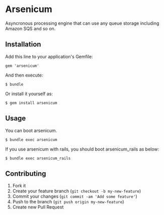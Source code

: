 # Arsenicum

Asyncronous processing engine that can use any queue storage including Amazon SQS and so on.

## Installation

Add this line to your application's Gemfile:

    gem 'arsenicum'

And then execute:

    $ bundle

Or install it yourself as:

    $ gem install arsenicum

## Usage

You can boot arsenicum.

	$ bundle exec arsenicum

If you use arsenicum with rails, you should boot arsenicum_rails as below:

	$ bundle exec arsenicum_rails

## Contributing

1. Fork it
2. Create your feature branch (`git checkout -b my-new-feature`)
3. Commit your changes (`git commit -am 'Add some feature'`)
4. Push to the branch (`git push origin my-new-feature`)
5. Create new Pull Request
